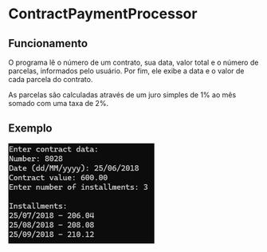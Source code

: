 # ContractPaymentProcessor

## Funcionamento

O programa lê o número de um contrato, sua data, valor total e o número de parcelas, informados pelo usuário. Por fim, ele exibe a data e o valor de cada parcela do contrato.

As parcelas são calculadas através de um juro simples de 1% ao mês somado com uma taxa de 2%.

## Exemplo

![Exemplo](https://github.com/G-OliverDev/ContractPaymentProcessor/blob/main/ContractPaymentProcessor/Media/example.png)
